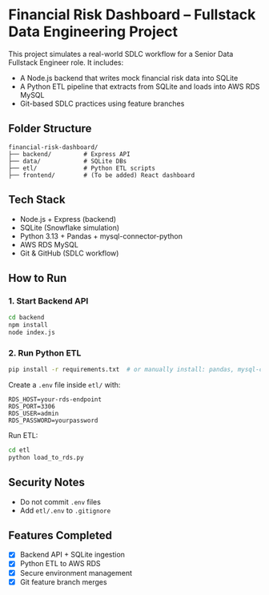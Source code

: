 # Financial Risk Dashboard – Fullstack Data Engineering Project

This project simulates a real-world SDLC workflow for a Senior Data Fullstack Engineer role. It includes:

- A Node.js backend that writes mock financial risk data into SQLite
- A Python ETL pipeline that extracts from SQLite and loads into AWS RDS MySQL
- Git-based SDLC practices using feature branches

## Folder Structure

```
financial-risk-dashboard/
├── backend/         # Express API
├── data/            # SQLite DBs
├── etl/             # Python ETL scripts
├── frontend/        # (To be added) React dashboard
```

## Tech Stack

- Node.js + Express (backend)
- SQLite (Snowflake simulation)
- Python 3.13 + Pandas + mysql-connector-python
- AWS RDS MySQL
- Git & GitHub (SDLC workflow)

## How to Run

### 1. Start Backend API

```bash
cd backend
npm install
node index.js
```

### 2. Run Python ETL

```bash
pip install -r requirements.txt  # or manually install: pandas, mysql-connector-python, python-dotenv
```

Create a `.env` file inside `etl/` with:

```
RDS_HOST=your-rds-endpoint
RDS_PORT=3306
RDS_USER=admin
RDS_PASSWORD=yourpassword
```

Run ETL:

```bash
cd etl
python load_to_rds.py
```

## Security Notes

- Do not commit `.env` files
- Add `etl/.env` to `.gitignore`

## Features Completed

- [x] Backend API + SQLite ingestion
- [x] Python ETL to AWS RDS
- [x] Secure environment management
- [x] Git feature branch merges
